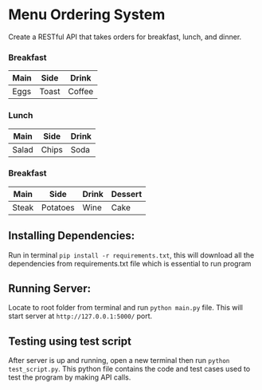 # Menu Ordering System
Create a RESTful API that takes orders for breakfast, lunch, and dinner.

### Breakfast

Main | Side | Drink
-----| -----| ------
Eggs | Toast | Coffee 

### Lunch

Main | Side | Drink
-----| -----| ------
Salad | Chips | Soda

### Breakfast

Main | Side | Drink  | Dessert
-----| -----| ------  | ------
Steak | Potatoes | Wine | Cake


## Installing Dependencies:
Run in terminal `pip install -r requirements.txt`, this will download all the dependencies from requirements.txt file which is essential to run program

## Running Server:
Locate to root folder from terminal and run `python main.py` file. This will start server at `http://127.0.0.1:5000/` port.

## Testing using test script
After server is up and running, open a new terminal then run `python test_script.py`. This python file contains the code and test cases used to test the program by making API calls.

